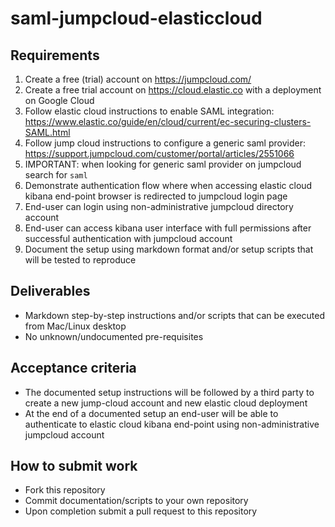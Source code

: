 # saml-jumpcloud-elasticcloud

## Requirements

1. Create a free (trial) account on https://jumpcloud.com/
1. Create a free trial account on https://cloud.elastic.co with a deployment on Google Cloud
1. Follow elastic cloud instructions to enable SAML integration: https://www.elastic.co/guide/en/cloud/current/ec-securing-clusters-SAML.html
1. Follow jump cloud instructions to configure a generic saml provider: https://support.jumpcloud.com/customer/portal/articles/2551066
1. IMPORTANT: when looking for generic saml provider on jumpcloud search for `saml`
1. Demonstrate authentication flow where when accessing elastic cloud kibana end-point browser is redirected to jumpcloud login page
1. End-user can login using non-administrative jumpcloud directory account
1. End-user can access kibana user interface with full permissions after successful authentication with jumpcloud account
1. Document the setup using markdown format and/or setup scripts that will be tested to reproduce

## Deliverables

* Markdown step-by-step instructions and/or scripts that can be executed from Mac/Linux desktop
* No unknown/undocumented pre-requisites

## Acceptance criteria

* The documented setup instructions will be followed by a third party to create a new jump-cloud account and new elastic cloud deployment
* At the end of a documented setup an end-user will be able to authenticate to elastic cloud kibana end-point using non-administrative jumpcloud account

## How to submit work

* Fork this repository
* Commit documentation/scripts to your own repository
* Upon completion submit a pull request to this repository
